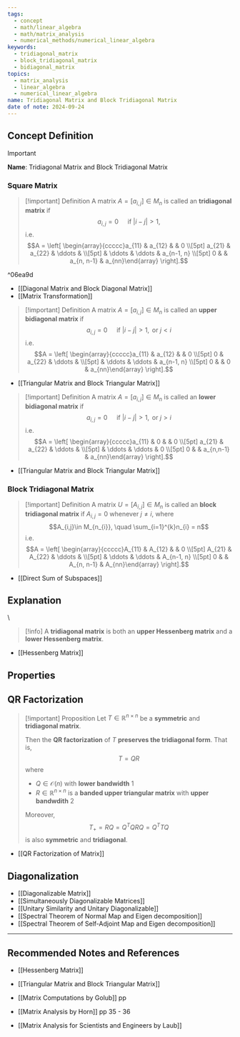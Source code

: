 ```yaml
---
tags:
  - concept
  - math/linear_algebra
  - math/matrix_analysis
  - numerical_methods/numerical_linear_algebra
keywords:
  - tridiagonal_matrix
  - block_tridiagonal_matrix
  - bidiagonal_matrix
topics:
  - matrix_analysis
  - linear_algebra
  - numerical_linear_algebra
name: Tridiagonal Matrix and Block Tridiagonal Matrix
date of note: 2024-09-24
---
```


## Concept Definition

>[!important]
>**Name**: Tridiagonal Matrix and Block Tridiagonal Matrix

### Square Matrix

>[!important] Definition
>A matrix $A=[a_{i,j}]\in M_{n}$ is called an **tridiagonal matrix** if $$a_{i,j} =0 \quad \text{ if } |i - j| > 1,$$ i.e.  $$A = \left[ \begin{array}{ccccc}a_{11} & a_{12} &  &  0 \\[5pt] a_{21} & a_{22} & \ddots &   \\[5pt]   & \ddots & \ddots &  a_{n-1, n} \\[5pt] 0 &    & a_{n, n-1} & a_{nn}\end{array} \right].$$

^06ea9d

- [[Diagonal Matrix and Block Diagonal Matrix]]
- [[Matrix Transformation]]

>[!important] Definition
>A matrix $A=[a_{i,j}]\in M_{n}$ is called an **upper bidiagonal matrix** if $$a_{i,j} =0 \quad \text{ if } |i - j| > 1, \text{ or } j<i$$ i.e.  $$A = \left[ \begin{array}{ccccc}a_{11} & a_{12} &  &  0 \\[5pt] 0 & a_{22} & \ddots &   \\[5pt]   & \ddots & \ddots &  a_{n-1, n} \\[5pt] 0 &    & 0 & a_{nn}\end{array} \right].$$

- [[Triangular Matrix and Block Triangular Matrix]]

>[!important] Definition
>A matrix $A=[a_{i,j}]\in M_{n}$ is called an **lower bidiagonal matrix** if $$a_{i,j} =0 \quad \text{ if } |i - j| > 1, \text{ or } j>i$$ i.e.  $$A = \left[ \begin{array}{ccccc}a_{11} & 0 &  &  0 \\[5pt] a_{21} & a_{22} & \ddots &   \\[5pt]   & \ddots & \ddots &  0 \\[5pt] 0 &    & a_{n,n-1} & a_{nn}\end{array} \right].$$

- [[Triangular Matrix and Block Triangular Matrix]]


### Block Tridiagonal Matrix

>[!important] Definition
>A matrix $U=[A_{i,j}]\in M_{n}$  is called an **block tridiagonal matrix** if $A_{i,j} =0$ whenever $j \neq i$, where $$A_{i,j}\in M_{n_{i}}, \quad \sum_{i=1}^{k}n_{i} = n$$ i.e. $$A = \left[ \begin{array}{ccccc}A_{11} & A_{12} &  &  0 \\[5pt] A_{21} & A_{22} & \ddots &   \\[5pt]   & \ddots & \ddots &  A_{n-1, n} \\[5pt] 0 &    & A_{n, n-1} & A_{nn}\end{array} \right].$$ 
>
>

- [[Direct Sum of Subspaces]]


## Explanation
\
>[!info]
>A **tridiagonal matrix** is both an **upper Hessenberg matrix** and a **lower Hessenberg matrix**.

- [[Hessenberg Matrix]]


## Properties



## QR Factorization

>[!important] Proposition
>Let $T\in \mathbb{R}^{n\times n}$ be a **symmetric** and **tridiagonal matrix**.
>
>Then the **QR factorization** of $T$ **preserves the tridiagonal form**. That is, $$T = QR$$ where 
>- $Q\in \mathcal{O}(n)$ with **lower bandwidth** $1$
>- $R\in \mathbb{R}^{n\times n}$ is a **banded upper triangular matrix** with **upper bandwdith** $2$
>
>Moreover, $$T_{+} = RQ = Q^{T}QRQ = Q^{T}TQ$$ is also **symmetric** and **tridiagonal**.

- [[QR Factorization of Matrix]]


## Diagonalization

- [[Diagonalizable Matrix]]
- [[Simultaneously Diagonalizable Matrices]]
- [[Unitary Similarity and Unitary Diagonalizable]]
- [[Spectral Theorem of Normal Map and Eigen decomposition]]
- [[Spectral Theorem of Self-Adjoint Map and Eigen decomposition]]




-----------
##  Recommended Notes and References

- [[Hessenberg Matrix]]
- [[Triangular Matrix and Block Triangular Matrix]]

- [[Matrix Computations by Golub]] pp 
- [[Matrix Analysis by Horn]] pp 35 - 36
- [[Matrix Analysis for Scientists and Engineers by Laub]]